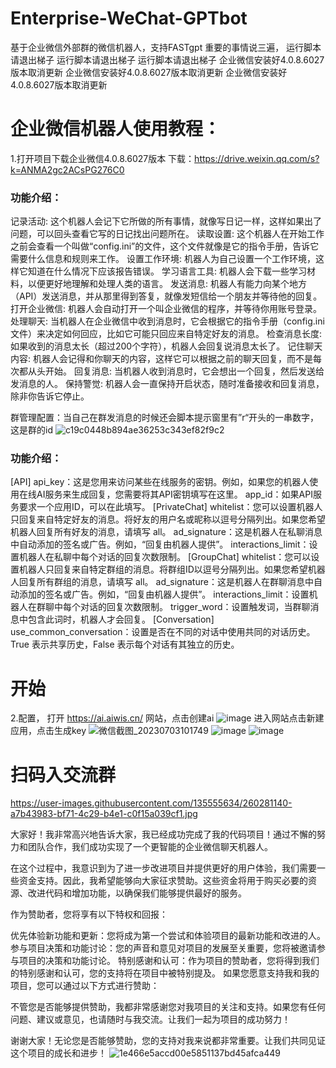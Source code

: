 # Enterprise-WeChat-GPTbot
基于企业微信外部群的微信机器人，支持FASTgpt
重要的事情说三遍，
运行脚本请退出梯子
运行脚本请退出梯子
运行脚本请退出梯子
企业微信安装好4.0.8.6027版本取消更新
企业微信安装好4.0.8.6027版本取消更新
企业微信安装好4.0.8.6027版本取消更新

# 企业微信机器人使用教程：
1.打开项目下载企业微信4.0.8.6027版本 下载：https://drive.weixin.qq.com/s?k=ANMA2gc2ACsPG276C0

### 功能介绍：
记录活动: 这个机器人会记下它所做的所有事情，就像写日记一样，这样如果出了问题，可以回头查看它写的日记找出问题所在。
读取设置: 这个机器人在开始工作之前会查看一个叫做“config.ini”的文件，这个文件就像是它的指令手册，告诉它需要什么信息和规则来工作。
设置工作环境: 机器人为自己设置一个工作环境，这样它知道在什么情况下应该报告错误。
学习语言工具: 机器人会下载一些学习材料，以便更好地理解和处理人类的语言。
发送消息: 机器人有能力向某个地方（API）发送消息，并从那里得到答复，就像发短信给一个朋友并等待他的回复。
打开企业微信: 机器人会自动打开一个叫企业微信的程序，并等待你用账号登录。
处理聊天: 当机器人在企业微信中收到消息时，它会根据它的指令手册（config.ini文件）来决定如何回应，比如它可能只回应来自特定好友的消息。
检查消息长度: 如果收到的消息太长（超过200个字符），机器人会回复说消息太长了。
记住聊天内容: 机器人会记得和你聊天的内容，这样它可以根据之前的聊天回复，而不是每次都从头开始。
回复消息: 当机器人收到消息时，它会想出一个回复，然后发送给发消息的人。
保持警觉: 机器人会一直保持开启状态，随时准备接收和回复消息，除非你告诉它停止。

群管理配置：当自己在群发消息的时候还会脚本提示窗里有”r“开头的一串数字，这是群的id
![c19c0448b894ae36253c343ef82f9c2](https://github.com/luolin-ai/Enterprise-WeChat-GPTbot/assets/135555634/983c4ed8-0eda-4e28-bf1c-243585e33764)

### 功能介绍：

[API]
api_key：这是您用来访问某些在线服务的密钥。例如，如果您的机器人使用在线AI服务来生成回复，您需要将其API密钥填写在这里。
app_id：如果API服务要求一个应用ID，可以在此填写。
[PrivateChat]
whitelist：您可以设置机器人只回复来自特定好友的消息。将好友的用户名或昵称以逗号分隔列出。如果您希望机器人回复所有好友的消息，请填写 all。
ad_signature：这是机器人在私聊消息中自动添加的签名或广告。例如，“回复由机器人提供”。
interactions_limit：设置机器人在私聊中每个对话的回复次数限制。
[GroupChat]
whitelist：您可以设置机器人只回复来自特定群组的消息。将群组ID以逗号分隔列出。如果您希望机器人回复所有群组的消息，请填写 all。
ad_signature：这是机器人在群聊消息中自动添加的签名或广告。例如，“回复由机器人提供”。
interactions_limit：设置机器人在群聊中每个对话的回复次数限制。
trigger_word：设置触发词，当群聊消息中包含此词时，机器人才会回复。
[Conversation]
use_common_conversation：设置是否在不同的对话中使用共同的对话历史。True 表示共享历史，False 表示每个对话有其独立的历史。


# 开始
2.配置，
打开 https://ai.aiwis.cn/ 网站，点击创建ai
![image](https://github.com/luolin-ai/Enterprise-WeChat-GPTbot/assets/135555634/49b7e76a-2908-4431-a9e1-26ceb1702ebb)
进入网站点击新建应用，点击生成key
![微信截图_20230703101749](https://github.com/luolin-ai/Enterprise-WeChat-GPTbot/assets/135555634/2d4fbf96-879d-4c71-aae8-04e152616829)
![image](https://github.com/luolin-ai/Enterprise-WeChat-GPTbot/assets/135555634/bb9e7f3c-0e91-4cd2-ab2f-13d35a92b3e3)
![image](https://github.com/luolin-ai/Enterprise-WeChat-GPTbot/assets/135555634/a3987928-8271-4fd2-8b5f-c7af94360ecc)

# 扫码入交流群
https://user-images.githubusercontent.com/135555634/260281140-a7b43983-bf71-4c29-b4e1-c0f15a039cf1.jpg

大家好！我非常高兴地告诉大家，我已经成功完成了我的代码项目！通过不懈的努力和团队合作，我们成功实现了一个更智能的企业微信聊天机器人。

在这个过程中，我意识到为了进一步改进项目并提供更好的用户体验，我们需要一些资金支持。因此，我希望能够向大家征求赞助。这些资金将用于购买必要的资源、改进代码和增加功能，以确保我们能够提供最好的服务。

作为赞助者，您将享有以下特权和回报：

优先体验新功能和更新：您将成为第一个尝试和体验项目的最新功能和改进的人。
参与项目决策和功能讨论：您的声音和意见对项目的发展至关重要，您将被邀请参与项目的决策和功能讨论。
特别感谢和认可：作为项目的赞助者，您将得到我们的特别感谢和认可，您的支持将在项目中被特别提及。
如果您愿意支持我和我的项目，您可以通过以下方式进行赞助：

不管您是否能够提供赞助，我都非常感谢您对我项目的关注和支持。如果您有任何问题、建议或意见，也请随时与我交流。让我们一起为项目的成功努力！

谢谢大家！无论您是否能够赞助，您的支持对我来说都非常重要。让我们共同见证这个项目的成长和进步！
![1e466e5accd00e5851137bd45afca449](https://github.com/luolin-ai/Enterprise-WeChat-GPTbot/assets/135555634/9148c9ec-6b13-42a7-a73c-9f8d75984d01)
